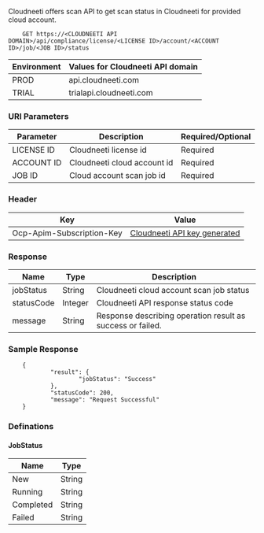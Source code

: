 Cloudneeti offers scan API to get scan status in Cloudneeti for provided cloud account.

        GET https://<CLOUDNEETI API DOMAIN>/api/compliance/license/<LICENSE ID>/account/<ACCOUNT ID>/job/<JOB ID>/status


| Environment	| Values for Cloudneeti API domain     |
|---------------|--------------------------------------|
| PROD 	        |   api.cloudneeti.com                 |
| TRIAL 	| trialapi.cloudneeti.com              |


### URI Parameters 

| Parameter           |           Description                                |           Required/Optional  |
|-----------|----------------------------------------------------------------|----------------------------|
| LICENSE ID   |          Cloudneeti license id                    | Required|
| ACCOUNT ID   |          Cloudneeti cloud account id              | Required|
| JOB ID       |          Cloud account scan job id                | Required|


### Header

| Key	        | Value                                |
|---------------|--------------------------------------|
| Ocp-Apim-Subscription-Key 	| [Cloudneeti API key generated](../../administratorGuide/configureCloudneetiAPIAccess/)             |


### Response

| Name           |           Type       |          Description  |
|----------------|----------------------|-----------------------|
| jobStatus	 |           String     | Cloudneeti cloud account scan job status       |
| statusCode     |     Integer          | Cloudneeti API response status code      |
| message	 |           String     | Response describing operation result as success or failed.      |


<!-- ### Examples

#### Sample Request

        GET https://api.cloudneeti.com/api/compliance/jobId/7b227c87-2fb2-4fe4-bbab-c7318de12f5e/scanStatus -->


### Sample Response

        {
                "result": {
                        "jobStatus": "Success"
                },
                "statusCode": 200,
                "message": "Request Successful"
        }

### Definations

#### JobStatus
| Name           |           Type       |
|----------------|----------------------|
| New            |      String          |
| Running	 |      String          |
| Completed      |      String          |
| Failed         |      String          |
